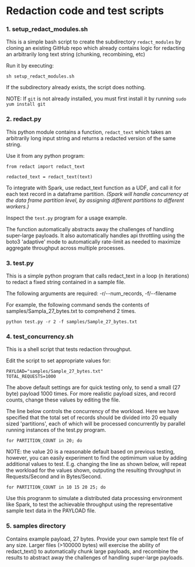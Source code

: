 # Redaction code and test scripts

### 1. setup_redact_modules.sh

This is a simple bash script to create the subdirectory `redact_modules` by cloning an existing GitHub repo
which already contains logic for redacting an arbitrarily long text string (chunking, recombining, etc)

Run it by executing:
```
sh setup_redact_modules.sh
```

If the subdirectory already exists, the script does nothing.

NOTE: If `git` is not already installed, you must first install it by running `sudo yum install git`


### 2. redact.py

This python module contains a function, `redact_text` which takes an arbitrarily long input string
and returns a redacted version of the same string. 

Use it from any python program:
```
from redact import redact_text

redacted_text = redact_text(text)
```

To integrate with Spark, use redact_text function as a UDF, and call it for each text record in a dataframe partition.
*(Spark will handle concurrency at the data frame partition level, by assigning different partitions to different workers.)*

Inspect the `test.py` program for a usage example.

The function automatically abstracts away the challenges of handling super-large payloads. It also automatically handles
api throttling using the boto3 'adaptive' mode to automatically rate-limit as needed to maximize aggregate throughput 
across multiple processes.


### 3. test.py

This is a simple python program that calls redact_text in a loop (n iterations) to redact a fixed string
contained in a sample file.

The following arguments are required: -r/--num_records, -f/--filename

For example, the following command sends the contents of samples/Sampla_27_bytes.txt to comprehend 2 times.
```
python test.py -r 2 -f samples/Sample_27_bytes.txt
```

### 4. test_concurrency.sh

This is a shell script that tests redaction throughput.

Edit the script to set appropriate values for:
```
PAYLOAD="samples/Sample_27_bytes.txt"
TOTAL_REQUESTS=1000
```

The above default settings are for quick testing only, to send a small (27 byte) payload 1000 times.
For more realistic payload sizes, and record counts, change these values by editing the file.

The line below controls the concurrency of the workload. Here we have specified that the total set of records should be
divided into 20 equally sized 'partitions', each of which will be processed concurrently by parallel running instances of the test.py program.
```
for PARTITION_COUNT in 20; do
```
NOTE: the value 20 is a reasonable default based on previous testing, however, you can easily experiment to find
the  optimimum value by adding additional values to test. E.g. changing the line as shown below, will repeat the workload for the
values shown, outputing the resulting throughput in Requests/Second and in Bytes/Second.
```
for PARTITION_COUNT in 10 15 20 25; do
```

Use this progranm to simulate a distributed data processing environment like Spark, to test the achievable throughput using the representative sample
text data in the PAYLOAD file.

### 5. samples directory

Contains example payload, 27 bytes. Provide your own sample text file of any size. Larger files (>100000 bytes) will exercise the ability of redact_text() to automatically chunk large payloads, and recombine the results to abstract away the challenges of handling super-large payloads.


